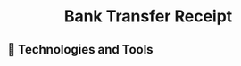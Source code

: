 <h1 align="center">
  <p align="center">Bank Transfer Receipt</p>
</h1>


## 🚀 Technologies and Tools

